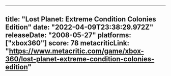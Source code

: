 
---
title: "Lost Planet: Extreme Condition Colonies Edition"
date: "2022-04-09T23:38:29.972Z"
releaseDate: "2008-05-27"
platforms: ["xbox360"]
score: 78
metacriticLink: "https://www.metacritic.com/game/xbox-360/lost-planet-extreme-condition-colonies-edition"
---
